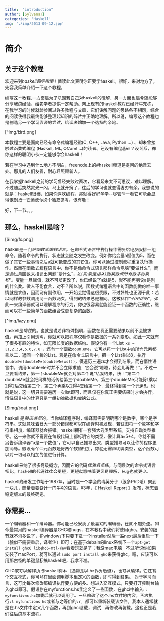 ```yaml
---
title:  "introduction"
author: [Sylvenas]
categories: 'Haskell'
img: './img/2013-09-12.jpg'
---
```


# 简介

## 关于这个教程

欢迎来到*haskell趣学指南*！阅读此文表明你正要学haskell。很好，来对地方了，先容我简单介绍一下这个教程。

编写这个教程,一方面是为了巩固我自己对haskell的理解，另一方面也是希望能够分享我的经验，给初学者提供一定帮助。网上现有的haskell教程已经汗牛充栋，在我学习的时候就曾参阅过许多教程与文章，它们讲解问题的思路各不相同，综合的阅读使得我最终能够整理起知识的碎片并正确地理解。所以说，编写这个教程也是创造另一个学习资源的尝试，给读者增加一个选择的余地。

[^img/bird.png]

本教程主要是面向已经有命令式编程经验(C, C++, Java, Python …) 、却未曾接触过函数式编程 (Haskell, ML, OCaml …)的读者。还没有编程基础？没关系，像你这样的聪明小伙一定能够学会haskell！

若在学习中遇到什么地方不明白，freenode上的#haskell频道是提问的绝佳去处。那儿的人们友善，耐心且照顾新人。

在我掌握haskell之前的学习曾经失败过两次，它看起来太不可思议，难以理解。不过随后突然灵光一闪，马上就开窍了，往后的学习也就变得游刃有余。我想说的就是：haskell很棒，如果你喜欢编程，那就得好好学学--尽管乍一看它可能会显得很别扭--它迫使你换个脑筋思考，很有趣！

好，下一节。。。

## 那么，haskell是啥？

[$img/fx.png]

haskell是一门*纯函数式编程语言*。在命令式语言中执行操作需要给电脑安排一组命令，随着命令的执行，状态就会随之发生改变。例如你给变量a赋值为5，而在做了其它一些事情之后a就可能变成的其它值。你可以通过控制流程重复执行操作。然而在函数式编程语言中，你不是像命令式语言那样命令电脑“要做什么”，而是通过用函数来描述出问题“是什么”，如“_阶乘是指从1到某数间所有数字的乘积_”。变量一旦赋值，就不可以更改了，你已经说了a就是5，就不能再另说a是别的什么数。做人不能食言，对不？所以说，函数式编程语言中的函数能做的唯一事情就是求值，因而没有副作用。一开始会觉得这很受限，不过好处也正源于此：若以同样的参数调用同一函数两次，得到的结果总是相同。这被称作“_引用透明_”。如此一来编译器就可以理解程序的行为，你也很容易就能验证一个函数的正确性，继而可以将一些简单的函数组合成更复杂的函数。

[^img/lazy.png]

haskell是*惰性*的。也就是说若非特殊指明，函数在真正需要结果以前不会被求值。再加上引用透明，你就可以把程序仅看作是数据的一系列变形。如此一来就有了很多有趣的特性，如无限长度的数据结构。假设你有一个List: ``xs = [1,2,3,4,5,6,7,8]``，还有一个函数``doubleMe``，它可以将一个List中的所有元素都乘以二，返回一个新的List。若是在命令式语言中，把一个List乘以8，执行``doubleMe(doubleMe(doubleMe(xs)))``，得遍历三遍xs才会得到结果。而在惰性语言中，调用doubleMe时并不会立即求值，它会说“嗯嗯，待会儿再做！”。不过一旦要看结果，第一个doubleMe就会对第二个说“给我结果，快！”第二个doubleMe就会把同样的话传给第三个doubleMe，第三个doubleMe只能将1乘以2得2后交给第二个，第二个再乘以2得4交给第一个，最终得到第一个元素8。也就是说，这一切只需要遍历一次list即可，而且仅在你真正需要结果时才会执行。惰性语言中的计算只是一组初始数据和变换公式。

[$img/boat.png]

haskell 是*静态类型*的。当你编译程序时，编译器需要明确哪个是数字，哪个是字符串。这就意味着很大一部分错误都可以在编译时被发现，若试图将一个数字和字符串相加，编译器就会报错。haskell拥有一套强大的类型系统，支持自动类型推导。这一来你就不需要在每段代码上都标明它的类型，像计算a=5+4，你就不需另告诉编译器“a是一个数值”，它可以自己推导出来。类型推导可以让你的程序更加简练。假设有个二元函数是将两个数值相加，你就无需声明其类型，这个函数可以对一切可以相加的值进行计算。

haskell采纳了很多高级概念，因而它的代码*优雅且简练*。与同层次的命令式语言相比，haskell的代码往往会更短，更短就意味着更容易理解，bug也就更少。

haskell的研发工作始于1987年，当时是一个学会的精英分子（很多PhD哦）聚到一块儿，商量着要设计一门牛X的语言。03年，《 Haskell Report 》发布，标志着稳定版本的最终确定。

## 你需要...

一个编辑器和一个编译器。你可能已经安装了最喜欢的编辑器，在此不加赘述。如今最常用的haskell编译器是GHC和hugs，在本教程中我们将使用ghc。安装的细节就不消多说了，在windows下只要下载一个installer然后一路next最后重启一下（貌似不需要重启，译者注）即可；在基于debain的linux系统下一个``apt-get install ghc6 libghc6-mtl-dev``看着玩就是了；我没mac电脑，不过听说你如果安装了macPort，就可以通过 ``sudo port install ghc``来获得ghc。嗯，应该可以用那古怪的单键鼠标搞haskell吧，我拿不准。

GHC既可以解释执行haskell脚本（通常是以.hs作为后缀），也可以编译。它还有个交互模式，你可以在里面调用脚本里定义的函数，即时得到结果。 对于学习而言，这可比每次修改都编译执行要方便的多。想进入交互模式，只要打开控制台输入ghci即可。假设你在myfunctions.hs里定义了一些函数，在ghci中输入``:l myfunctions.hs``加载后就可以调用了。一旦修改了这个.hs文件的内容，再次执行``:l myfunctions.hs``或者与之等价的``:r``，都可以重新装载该文件。我本人通常就是在.hs文件中定义几个函数，再到ghci装载，调试，再修改再装载。这也正是我们往后的基本流程。

